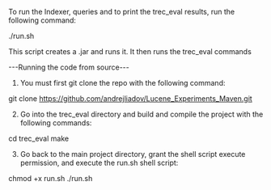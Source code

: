 To run the Indexer, queries and to print the trec_eval results, run the following command:

./run.sh

This script creates a .jar and runs it. It then runs the trec_eval commands

---Running the code from source---
1) You must first git clone the repo with the following command:

git clone https://github.com/andrejliadov/Lucene_Experiments_Maven.git

2) Go into the trec_eval directory and build and compile the project with the following commands:

cd trec_eval
make

3) Go back to the main project directory, grant the shell script execute permission, and execute the run.sh shell script:

chmod +x run.sh
./run.sh
